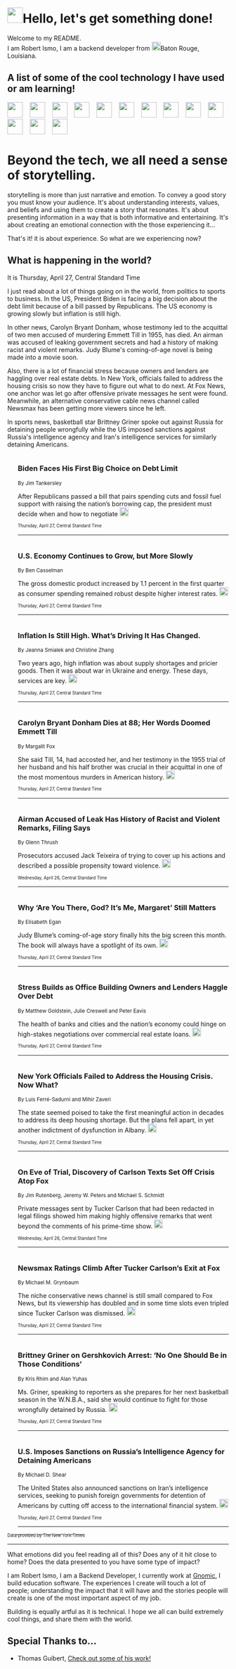 <h1><img src="https://emojis.slackmojis.com/emojis/images/1643514375/3493/hot-coffee.gif?1643514375" width="35"/>Hello, let's get something done!</h1>

<p>Welcome to my README.<br/>
I am Robert Ismo, I am a backend developer from <img src="https://emojis.slackmojis.com/emojis/images/1638395689/50435/moulin_rouge.png?1638395689" width="20"/>Baton Rouge, Louisiana.</p>
<h2>A list of some of the cool technology I have used or am learning!</h2>
<p>
<img src="https://emojis.slackmojis.com/emojis/images/1643516091/21142/meow_bongotap.gif?1643516091" width="35" alt="">
<img src="https://img.shields.io/badge/Favorite%20Frontend%20Framework-SvelteKit-f83903" alt="">
<img src="https://img.shields.io/badge/Second%20Favorite-Vue-40b581" alt="">
<img src="https://img.shields.io/badge/Most%20Used%20Runtime-Nodejs-78b061" alt="">
<img src="https://emojis.slackmojis.com/emojis/images/1643517416/34482/fire.gif?1643517416" width="35" alt="">
<img src="https://img.shields.io/badge/Javascript%20But%20Better-Typescript-0078ca" alt="">
<img src="https://img.shields.io/badge/Favorite%20Language-Elixir-3e244d" alt="">
<img src="https://img.shields.io/badge/Containerize%20Everything-Docker-6ac9ef" alt="">
<img src="https://emojis.slackmojis.com/emojis/images/1643514596/5999/meow_party.gif?1643514596" width="35" alt="">
<img src="https://img.shields.io/badge/API%20Love%20Language-Graphql-de32a5" alt="">
<img src="https://img.shields.io/badge/Our%20Favorite%20Version%20Controller-Git-e94f33" alt="">
<img src="https://img.shields.io/badge/Favorite%20Database-Redis-d42d1d" alt="">
<img src="https://emojis.slackmojis.com/emojis/images/1643514559/5584/deployparrot.gif?1643514559" width="35" alt="">
<img src="https://img.shields.io/badge/Container%20Interstate-RabbitMQ-f66200" alt="">
<img src="https://img.shields.io/badge/Gotta%20Learn-Kubernetes-316adf" alt="">
<img src="https://img.shields.io/badge/Really%20Mature%20Now-WASM-654fef" alt="">
<img src="https://emojis.slackmojis.com/emojis/images/1666642497/61942/dance_vibe.gif?1666642497" width="35" alt="">
<img src="https://img.shields.io/badge/For%20My%20M1-ARM64-657d96" alt="">
<img src="https://img.shields.io/badge/Loving%20This%20So%20Much-TailwindCSS-17bcb5" alt="">
<img src="https://img.shields.io/badge/Cool%20Build%20Tool-Vite-f9cb24" alt="">
<img src="https://emojis.slackmojis.com/emojis/images/1669231376/62819/working-on-it.gif?1669231376" width="35" alt="">
<img src="https://img.shields.io/badge/Fun%20and%20Easy%20Database-MongoDB-5f8c49" alt="">
<img src="https://img.shields.io/badge/JS%20Life%20Support-NPM-c73737" alt="">
<img src="https://img.shields.io/badge/I%20Liked%20It-DynamoDB-0073b9" alt="">
<img src="https://emojis.slackmojis.com/emojis/images/1643514045/46/question.gif?1643514045" width="35" alt="">
<img src="https://img.shields.io/badge/cool-React-60d6f9" alt="">
<img src="https://img.shields.io/badge/Future%20Big%20Project-Lambda-f37e00" alt="">
<img src="https://img.shields.io/badge/NPM%20But%20Better-PNPM-f1aa07" alt="">
<img src="https://emojis.slackmojis.com/emojis/images/1643514943/9662/fbwow.gif?1643514943" width="35" alt="">
<img src="https://img.shields.io/badge/First%20Language-C-662079" alt="">
<img src="https://img.shields.io/badge/Where%20I%20Deploy%20Frontend-Vercel-000000" alt="">
<img src="https://img.shields.io/badge/Who%20Does%20not%20Want%20an%20App-Swift-f9492a" alt="">
<img src="https://emojis.slackmojis.com/emojis/images/1643514058/151/javascript.png?1643514058" width="35" alt="">
<img src="https://img.shields.io/badge/cool-Python-fbd542" alt="">
<img src="https://img.shields.io/badge/Favorite%20Something-Stripe-656cdc" alt="">
<img src="https://img.shields.io/badge/Of%20Course-HTML5-ed6327" alt="">
<img src="https://emojis.slackmojis.com/emojis/images/1660415405/60731/bomb.gif?1660415405" width="35" alt="">
<img src="https://img.shields.io/badge/hate-CSS-2964ec" alt="">
<img src="https://img.shields.io/badge/Learning-CircleCI-141215" alt="">
<img src="https://img.shields.io/badge/Learning-Rust-fbbb3b" alt="">
<img src="https://emojis.slackmojis.com/emojis/images/1660415397/60712/writing-hand.gif?1660415397" width="35" alt="">
<img src="https://img.shields.io/badge/Dev%20Browser%20of%20Choice-Firefox-cc4e26" alt="">
<img src="https://img.shields.io/badge/Recoverying%20From%20Windows-UNIX-1781e3" alt="">
<img src="https://img.shields.io/badge/LOVE-LogSeq-90c1c2" alt="">
<img src="https://emojis.slackmojis.com/emojis/images/1643514066/223/kirby.gif?1643514066" width="35" alt="">
<img src="https://img.shields.io/badge/Daily%20Driver-MacOS-e6e6e8" alt="">
<img src="https://img.shields.io/badge/Git%20Server-Github-000000" alt="">
<img src="https://img.shields.io/badge/enjoyable-EC2-f17428" alt="">
<img src="https://emojis.slackmojis.com/emojis/images/1643514239/2069/excited.gif?1643514239" width="35" alt="">
</p>
<h1>Beyond the tech, we all need a sense of storytelling.</h1>
<p>storytelling is more than just narrative and emotion. To convey a good story you must know your audience. It's about understanding interests, values, and beliefs and using them to create a story that resonates. It's about presenting information in a way that is both informative and entertaining. It's about creating an emotional connection with the those experiencing it...</p>
<p>That's it! it is about experience. So what are we experiencing now?</p>
<h2>What is happening in the world?</h2>
<p>It is Thursday, April 27, Central Standard Time</p>
<p>
I just read about a lot of things going on in the world, from politics to sports to business. In the US, President Biden is facing a big decision about the debt limit because of a bill passed by Republicans. The US economy is growing slowly but inflation is still high. 

In other news, Carolyn Bryant Donham, whose testimony led to the acquittal of two men accused of murdering Emmett Till in 1955, has died. An airman was accused of leaking government secrets and had a history of making racist and violent remarks. Judy Blume&#39;s coming-of-age novel is being made into a movie soon. 

Also, there is a lot of financial stress because owners and lenders are haggling over real estate debts. In New York, officials failed to address the housing crisis so now they have to figure out what to do next. At Fox News, one anchor was let go after offensive private messages he sent were found. Meanwhile, an alternative conservative cable news channel called Newsmax has been getting more viewers since he left. 

In sports news, basketball star Brittney Griner spoke out against Russia for detaining people wrongfully while the US imposed sanctions against Russia&#39;s intelligence agency and Iran&#39;s intelligence services for similarly detaining Americans.</p>
<ol>
<img src="https://img.shields.io/badge/-us-blue" alt="">
<h3>Biden Faces His First Big Choice on Debt Limit</h3>
<sub>By Jim Tankersley</sub>
<p>After Republicans passed a bill that pairs spending cuts and fossil fuel support with raising the nation’s borrowing cap, the president must decide when and how to negotiate  <a href="https://nyti.ms/3NjmZWf"><img src="https://developer.nytimes.com/files/poweredby_nytimes_30b.png?v=1583354208352" height="20"></a></p>
<sub><sub>Thursday, April 27, Central Standard Time</sub></sub>
<hr/>
<img src="https://img.shields.io/badge/-business-blue" alt="">
<h3>U.S. Economy Continues to Grow, but More Slowly</h3>
<sub>By Ben Casselman</sub>
<p>The gross domestic product increased by 1.1 percent in the first quarter as consumer spending remained robust despite higher interest rates.  <a href="https://nyti.ms/3LBBi7j"><img src="https://developer.nytimes.com/files/poweredby_nytimes_30b.png?v=1583354208352" height="20"></a></p>
<sub><sub>Thursday, April 27, Central Standard Time</sub></sub>
<hr/>
<img src="https://img.shields.io/badge/-business-blue" alt="">
<h3>Inflation Is Still High. What’s Driving It Has Changed.</h3>
<sub>By Jeanna Smialek and Christine Zhang</sub>
<p>Two years ago, high inflation was about supply shortages and pricier goods. Then it was about war in Ukraine and energy. These days, services are key.  <a href="https://nyti.ms/3ncQRJ5"><img src="https://developer.nytimes.com/files/poweredby_nytimes_30b.png?v=1583354208352" height="20"></a></p>
<sub><sub>Thursday, April 27, Central Standard Time</sub></sub>
<hr/>
<img src="https://img.shields.io/badge/-us-blue" alt="">
<h3>Carolyn Bryant Donham Dies at 88; Her Words Doomed Emmett Till</h3>
<sub>By Margalit Fox</sub>
<p>She said Till, 14, had accosted her, and her testimony in the 1955 trial of her husband and his half brother was crucial in their acquittal in one of the most momentous murders in American history.  <a href="https://nyti.ms/41Hb8FR"><img src="https://developer.nytimes.com/files/poweredby_nytimes_30b.png?v=1583354208352" height="20"></a></p>
<sub><sub>Thursday, April 27, Central Standard Time</sub></sub>
<hr/>
<img src="https://img.shields.io/badge/-us-blue" alt="">
<h3>Airman Accused of Leak Has History of Racist and Violent Remarks, Filing Says</h3>
<sub>By Glenn Thrush</sub>
<p>Prosecutors accused Jack Teixeira of trying to cover up his actions and described a possible propensity toward violence.  <a href="https://nyti.ms/3Nd80wU"><img src="https://developer.nytimes.com/files/poweredby_nytimes_30b.png?v=1583354208352" height="20"></a></p>
<sub><sub>Wednesday, April 26, Central Standard Time</sub></sub>
<hr/>
<img src="https://img.shields.io/badge/-books-blue" alt="">
<h3>Why ‘Are You There, God? It’s Me, Margaret’ Still Matters</h3>
<sub>By Elisabeth Egan</sub>
<p>Judy Blume’s coming-of-age story finally hits the big screen this month. The book will always have a spotlight of its own.  <a href="https://nyti.ms/3HigajG"><img src="https://developer.nytimes.com/files/poweredby_nytimes_30b.png?v=1583354208352" height="20"></a></p>
<sub><sub>Thursday, April 27, Central Standard Time</sub></sub>
<hr/>
<img src="https://img.shields.io/badge/-business-blue" alt="">
<h3>Stress Builds as Office Building Owners and Lenders Haggle Over Debt</h3>
<sub>By Matthew Goldstein, Julie Creswell and Peter Eavis</sub>
<p>The health of banks and cities and the nation’s economy could hinge on high-stakes negotiations over commercial real estate loans.  <a href="https://nyti.ms/3Lz6RhM"><img src="https://developer.nytimes.com/files/poweredby_nytimes_30b.png?v=1583354208352" height="20"></a></p>
<sub><sub>Thursday, April 27, Central Standard Time</sub></sub>
<hr/>
<img src="https://img.shields.io/badge/-nyregion-blue" alt="">
<h3>New York Officials Failed to Address the Housing Crisis. Now What?</h3>
<sub>By Luis Ferré-Sadurní and Mihir Zaveri</sub>
<p>The state seemed poised to take the first meaningful action in decades to address its deep housing shortage. But the plans fell apart, in yet another indictment of dysfunction in Albany.  <a href="https://nyti.ms/3LwUqDc"><img src="https://developer.nytimes.com/files/poweredby_nytimes_30b.png?v=1583354208352" height="20"></a></p>
<sub><sub>Thursday, April 27, Central Standard Time</sub></sub>
<hr/>
<img src="https://img.shields.io/badge/-business-blue" alt="">
<h3>On Eve of Trial, Discovery of Carlson Texts Set Off Crisis Atop Fox</h3>
<sub>By Jim Rutenberg, Jeremy W. Peters and Michael S. Schmidt</sub>
<p>Private messages sent by Tucker Carlson that had been redacted in legal filings showed him making highly offensive remarks that went beyond the comments of his prime-time show.  <a href="https://nyti.ms/3Nf9pD0"><img src="https://developer.nytimes.com/files/poweredby_nytimes_30b.png?v=1583354208352" height="20"></a></p>
<sub><sub>Wednesday, April 26, Central Standard Time</sub></sub>
<hr/>
<img src="https://img.shields.io/badge/-business-blue" alt="">
<h3>Newsmax Ratings Climb After Tucker Carlson’s Exit at Fox</h3>
<sub>By Michael M. Grynbaum</sub>
<p>The niche conservative news channel is still small compared to Fox News, but its viewership has doubled and in some time slots even tripled since Tucker Carlson was dismissed.  <a href="https://nyti.ms/40EmjOd"><img src="https://developer.nytimes.com/files/poweredby_nytimes_30b.png?v=1583354208352" height="20"></a></p>
<sub><sub>Thursday, April 27, Central Standard Time</sub></sub>
<hr/>
<img src="https://img.shields.io/badge/-sports-blue" alt="">
<h3>Brittney Griner on Gershkovich Arrest: ‘No One Should Be in Those Conditions’</h3>
<sub>By Kris Rhim and Alan Yuhas</sub>
<p>Ms. Griner, speaking to reporters as she prepares for her next basketball season in the W.N.B.A., said she would continue to fight for those wrongfully detained by Russia.  <a href="https://nyti.ms/3LB5dfR"><img src="https://developer.nytimes.com/files/poweredby_nytimes_30b.png?v=1583354208352" height="20"></a></p>
<sub><sub>Thursday, April 27, Central Standard Time</sub></sub>
<hr/>
<img src="https://img.shields.io/badge/-us-blue" alt="">
<h3>U.S. Imposes Sanctions on Russia’s Intelligence Agency for Detaining Americans</h3>
<sub>By Michael D. Shear</sub>
<p>The United States also announced sanctions on Iran’s intelligence services, seeking to punish foreign governments for detention of Americans by cutting off access to the international financial system.  <a href="https://nyti.ms/3Nf5PJe"><img src="https://developer.nytimes.com/files/poweredby_nytimes_30b.png?v=1583354208352" height="20"></a></p>
<sub><sub>Thursday, April 27, Central Standard Time</sub></sub>
<hr/>
</ol>
<a href="https://developer.nytimes.com"><sub><sub>Data provided by The New York Times</sub></sub></a>
<hr/>
<p>What emotions did you feel reading all of this? Does any of it hit close to home? Does the data presented to you have some type of impact?</p>
<p>I am Robert Ismo, I am a Backend Developer, I currently work at <a href="https://gnomic.education/">Gnomic</a>, I build education software. The experiences I create will touch a lot of people; understanding the impact that it will have and the stories people will create is one of the most important aspect of my job.</p>
<p>Building is equally artful as it is technical. I hope we all can build extremely cool things, and share them with the world.</p>
<h2>Special Thanks to...</h2>
<ul>
<li>Thomas Guibert, <a href="https://github.com/thmsgbrt/thmsgbrt">Check out some of his work!</a></li>
</ul>